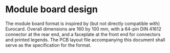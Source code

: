 # Module board design

The module board format is inspired by (but not directly compatible with)
Eurocard. Overall dimensions are 160 by 100 mm, with a 64-pin DIN 41612
connector at the rear end, and a faceplate at the front end for connectors
and printed legends. The PCB layout file accompanying this document shall
serve as the specification for the format.
